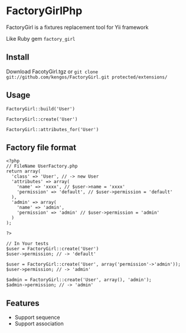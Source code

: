 # FactoryGirlPhp

FactoryGirl is a fixtures replacement tool for Yii framework

Like Ruby gem `factory_girl`

## Install

Download FacotyGirl.tgz or `git clone git://github.com/kengos/FactoryGirl.git protected/extensions/`

## Usage

````
FactoryGirl::build('User')

FactoryGirl::create('User')

FactoryGirl::attributes_for('User')
````

## Factory file format

````
<?php
// FileName UserFactory.php
return array(
  'class' => 'User', // -> new User
  'attributes' => array(
    'name' => 'xxxx', // $user->name = 'xxxx'
    'permission' => 'default', // $user->permission = 'default'
  ),
  'admin' => array(
    'name' => 'admin',
    'permission' => 'admin' // $user->permission = 'admin'
  )
);

?>

// In Your tests
$user = FactoryGirl::create('User')
$user->permission; // -> 'default'

$user = FactoryGirl::create('User', array('permission'->'admin'));
$user->permission; // -> 'admin'

$admin = FactoryGirl::create('User', array(), 'admin');
$admin->permission; // -> 'admin'
````

## Features

* Support sequence
* Support association

